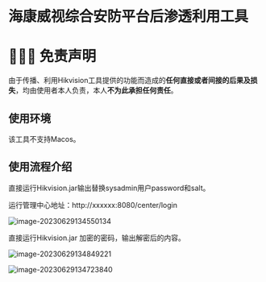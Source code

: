 # 海康威视综合安防平台后渗透利用工具

# 👮🏻‍♀️ 免责声明

由于传播、利用Hikvision工具提供的功能而造成的**任何直接或者间接的后果及损失**，均由使用者本人负责，本人**不为此承担任何责任**。


##  使用环境

该工具不支持Macos。

## 使用流程介绍

直接运行Hikvision.jar输出替换sysadmin用户password和salt。

运行管理中心地址：http://xxxxxx:8080/center/login

![image-20230629134550134](README/image-20230629134550134.png)

直接运行Hikvision.jar 加密的密码，输出解密后的内容。

![image-20230629134849221](README/image-20230629134849221.png)

![image-20230629134723840](README/image-20230629134723840.png)
